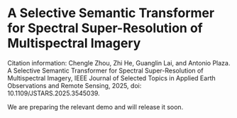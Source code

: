 # A Selective Semantic Transformer for Spectral Super-Resolution of Multispectral Imagery

Citation information:
Chengle Zhou, Zhi He, Guanglin Lai, and Antonio Plaza. A Selective Semantic Transformer for Spectral Super-Resolution of Multispectral Imagery, IEEE Journal of Selected Topics in Applied Earth Observations and Remote Sensing, 2025, doi: 10.1109/JSTARS.2025.3545039.




We are preparing the relevant demo and will release it soon.
